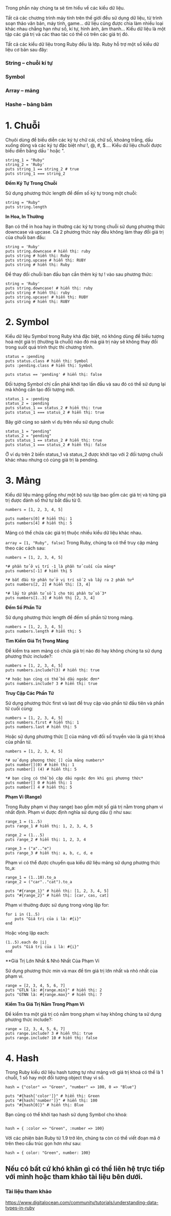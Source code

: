 Trong phần này chúng ta sẽ tìm hiểu về các kiểu dữ liệu.

Tất cả các chương trình máy tính trên thế giới đều sử dụng dữ liệu, từ trình soạn thảo văn bản, máy tính, game… dữ liệu cũng được chia làm nhiều loại khác nhau chẳng hạn như số, kí tự, hình ảnh, âm thanh… Kiểu dữ liệu là một tập các giá trị và các thao tác có thể có trên các giá trị đó.

Tất cả các kiểu dữ liệu trong Ruby đều là lớp. Ruby hỗ trợ một số kiểu dữ liệu cơ bản sau đây:

###   **String – chuỗi kí tự**
###   **Symbol**
###   **Array – mảng**
###   **Hashe – bảng băm**

# 1. **Chuỗi**

Chuôi dùng để biểu diễn các ký tự chữ cái, chữ số, khoảng trắng, dấu xuống dòng và các ký tự đặc biệt như !, @, #, $.... Kiểu dứ liệu chuỗi được biểu diễn bằng dấu ' hoặc ".

```
string_1 = "Ruby"
string_2 = 'Ruby'
puts string_1 == string_2 # true
puts string_1 === string_2
```
**Đếm Ký Tự Trong Chuỗi**

Sử dụng phương thức length để đếm số ký tự trong một chuỗi:

```
string = "Ruby"
puts string.length
```
**In Hoa, In Thường**

Bạn có thể in hoa hay in thường các ký tự trong chuỗi sử dụng phương thức downcase và upcase. Cả 2 phương thức này đều không làm thay đổi giá trị của chuỗi ban đầu:

```
string = 'Ruby'
puts string.downcase # hiển thị: ruby
puts string # hiển thị: Ruby
puts string.upcase # hiển thị: RUBY
puts string # hiển thị: Ruby
```
Để thay đổi chuỗi ban đầu bạn cần thêm ký tự ! vào sau phương thức:

```
string = 'Ruby'
puts string.downcase! # hiển thị: ruby
puts string # hiển thị: ruby
puts string.upcase! # hiển thị: RUBY
puts string # hiển thị: RUBY
```
# 2. **Symbol**

Kiểu dữ liệu Symbol trong Ruby khá đặc biệt, nó không dùng để biểu tượng hoá một giá trị (thường là chuỗi) nào đó mà giá trị này sẽ không thay đổi trong suốt quá trình thực thi chương trình.

```
status = :pending
puts status.class # hiển thị: Symbol
puts :pending.class # hiển thị: Symbol

puts status == 'pending' # hiển thị: false
```
Đối tượng Symbol chỉ cần phải khởi tạo lần đầu và sau đó có thể sử dụng lại mà không cần tạo đối tượng mới.

```
status_1 = :pending
status_2 = :pending
puts status_1 == status_2 # hiển thị: true
puts status_1 === status_2 # hiển thị: true
```

Bây giờ cùng so sánh ví dụ trên nếu sử dụng chuỗi:

```
status_1 = "pending"
status_2 = "pending"
puts status_1 == status_2 # hiển thị: true
puts status_1 === status_2 # hiển thị: false
```

Ở ví dụ trên 2 biến status_1 và status_2 được khởi tạo với 2 đối tượng chuỗi khác nhau nhưng có cùng giá trị là pending.

# 3. **Mảng**

Kiểu dữ liệu mảng giống như một bộ sưu tập bao gồm các giá trị và từng giá trị được đánh số thứ tự bắt đầu từ 0.

```
numbers = [1, 2, 3, 4, 5]

puts numbers[0] # hiển thị: 1
puts numbers[4] # hiển thị: 5
```
Mảng có thể chứa các giá trị thuộc nhiều kiểu dữ liệu khác nhau.

`array = [1, "Ruby", false]`
Trong Ruby, chúng ta có thể truy cập mảng theo các cách sau:

```
numbers = [1, 2, 3, 4, 5]

*# phần tử ở vị trí -1 là phần tử cuối của mảng*
puts numbers[-1] # hiển thị 5

*# bắt đầu từ phần tử ở vị trí số 2 và lấy ra 2 phần tử*
puts numbers[2, 2] # hiển thị: [3, 4]

*# lấy từ phần tử số 1 cho tới phần tử số 3*
puts numbers[1..3] # hiển thị [2, 3, 4]
```
**Đếm Số Phần Tử**

Sử dụng phương thức length để đếm số phần tử trong mảng.

```
numbers = [1, 2, 3, 4, 5]
puts numbers.length # hiển thị: 5
```

**Tìm Kiếm Giá Trị Trong Mảng**

Để kiểm tra xem mảng có chứa giá trị nào đó hay không chúng ta sử dụng phương thức include?:


```
numbers = [1, 2, 3, 4, 5]
puts numbers.include?(3) # hiển thị: true

*# hoặc bạn cũng có thể bỏ dấu ngoặc đơn*
puts numbers.include? 3 # hiển thị: true
```

**Truy Cập Các Phần Tử**
    
Sử dụng phương thức first và last để truy cập vào phần tử đầu tiên và phần tử cuối cùng:

```
numbers = [1, 2, 3, 4, 5]
puts numbers.first # hiển thị: 1
puts numbers.last # hiển thị: 5
```
Hoặc sử dụng phương thức [] của mảng với đối số truyền vào là giá trị khoá của phần tử.

```
numbers = [1, 2, 3, 4, 5]

*# sử dụng phương thức [] của mảng numbers*
puts number[](0) # hiển thị: 1
puts number[] (4) # hiển thị: 5

*# bạn cũng có thể bỏ cặp dấu ngoặc đơn khi gọi phương thức*
puts number[] 0 # hiển thị: 1
puts number[] 4 # hiển thị: 5
```

**Phạm Vi (Range)**

Trong Ruby phạm vi (hay range) bao gồm một số giá trị nằm trong phạm vi nhất định. Phạm vi được định nghĩa sử dụng dấu () như sau:

```
range_1 = (1..5)
puts range_1 # hiển thị: 1, 2, 3, 4, 5
```

```
range_2 = (1...5)
puts range_2 # hiển thị: 1, 2, 3, 4
```

```
range_3 = ("a".."e")
puts range_3 # hiển thị: a, b, c, d, e
```
Phạm vi có thể được chuyển qua kiểu dữ liệu mảng sử dụng phương thức to_a:

```
range_1 = (1..10).to_a
range_2 = ("car".."cat").to_a

puts "#{range_1}" # hiển thị: [1, 2, 3, 4, 5]
puts "#{range_2}" # hiển thị: [car, cas, cat]
```
Phạm vi thường được sử dụng trong vòng lặp for:

```
for i in (1..5)
    puts "Giá trị của i là: #{i}"
end
```
Hoặc vòng lặp each:

```
(1..5).each do |i|
   puts "Giá trị của i là: #{i}"
end
```

**Giá Trị Lớn Nhất & Nhỏ Nhất Của Phạm Vi

Sử dụng phương thức min và max để tìm giá trị lớn nhất và nhỏ nhất của phạm vi.

```
range = [2, 3, 4, 5, 6, 7]
puts "GTLN là: #{range.min}" # hiển thị: 2
puts "GTNN là: #{range.max}" # hiển thị: 7
```
**Kiểm Tra Giá Trị Nằm Trong Phạm Vi**

Để kiểm tra một giá trị có nằm trong phạm vi hay không chúng ta sử dụng phương thức include?:

```
range = [2, 3, 4, 5, 6, 7]
puts range.include? 3 # hiển thị: true
puts range.include? 10 # hiển thị: false
```
# 4. **Hash**

Trong Ruby kiểu dữ liệu hash tương tự như mảng với giá trị khoá có thể là 1 chuỗi, 1 số hay một đối tượng object thay vì số.

`hash = {"color" => "Green", "number" => 100, 0 => "Blue"}`

```
puts "#{hash['color']}" # hiển thị: Green
puts "#{hash['number']}" # hiển thị: 100
puts "#{hash[0]}" # hiển thị: Blue
```
Bạn cũng có thể khởi tạo hash sử dụng Symbol cho khoá:
```

hash = { :color => "Green", :number => 100}
```
Với các phiên bản Ruby từ 1.9 trở lên, chúng ta còn có thể viết đoạn mã ở trên theo cấu trúc gọn hơn như sau:

`hash = { color: "Green", number: 100}`

## Nếu có bất cứ khó khăn gì có thể liên hệ trực tiếp với mình hoặc tham khảo tài liệu bên dưới.
  ### Tài liệu tham khảo
  https://www.digitalocean.com/community/tutorials/understanding-data-types-in-ruby